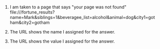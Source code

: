 1. I am taken to a page that says "your page was not found" file:///fortune_results?name=Mark&siblings=1&beveragee_list=alcohol&animal=dog&city1=gotham&city2=gotham

2. The URL shows the name I assigned for the answer.

3. The URL shows the value I assigned for the answer.
